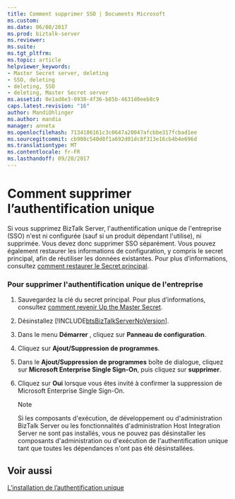 ```yaml
---
title: Comment supprimer SSO | Documents Microsoft
ms.custom: 
ms.date: 06/08/2017
ms.prod: biztalk-server
ms.reviewer: 
ms.suite: 
ms.tgt_pltfrm: 
ms.topic: article
helpviewer_keywords:
- Master Secret server, deleting
- SSO, deleting
- deleting, SSO
- deleting, Master Secret server
ms.assetid: 0e1ad8e3-0938-4f36-b85b-4631d0eeb8c9
caps.latest.revision: "16"
author: MandiOhlinger
ms.author: mandia
manager: anneta
ms.openlocfilehash: 7134186161c3c0647a20047afcbbe317fcbad1ee
ms.sourcegitcommit: cb908c540d8f1a692d01dc8f313e16cb4b4e696d
ms.translationtype: MT
ms.contentlocale: fr-FR
ms.lasthandoff: 09/20/2017
---
```

# <a name="how-to-remove-sso"></a>Comment supprimer l’authentification unique
Si vous supprimez BizTalk Server, l'authentification unique de l'entreprise (SSO) n'est ni configurée (sauf si un produit dépendant l'utilise), ni supprimée. Vous devez donc supprimer SSO séparément. Vous pouvez également restaurer les informations de configuration, y compris le secret principal, afin de réutiliser les données existantes. Pour plus d’informations, consultez [comment restaurer le Secret principal](../core/how-to-restore-the-master-secret.md).  
  
### <a name="to-remove-enterprise-single-sign-on"></a>Pour supprimer l'authentification unique de l'entreprise  
  
1.  Sauvegardez la clé du secret principal. Pour plus d’informations, consultez [comment revenir Up the Master Secret](../core/how-to-back-up-the-master-secret.md).  
  
2.  Désinstallez [!INCLUDE[btsBizTalkServerNoVersion](../includes/btsbiztalkservernoversion-md.md)].  
  
3.  Dans le menu **Démarrer** , cliquez sur **Panneau de configuration**.  
  
4.  Cliquez sur **Ajout/Suppression de programmes**.  
  
5.  Dans le **Ajout/Suppression de programmes** boîte de dialogue, cliquez sur **Microsoft Enterprise Single Sign-On**, puis cliquez sur **supprimer**.  
  
6.  Cliquez sur **Oui** lorsque vous êtes invité à confirmer la suppression de Microsoft Enterprise Single Sign-On.  
  
    > [!NOTE]
    >  Si les composants d'exécution, de développement ou d'administration BizTalk Server ou les fonctionnalités d'administration Host Integration Server ne sont pas installés, vous ne pouvez pas désinstaller les composants d'administration ou d'exécution de l'authentification unique tant que toutes les dépendances n'ont pas été désinstallées.  
  
## <a name="see-also"></a>Voir aussi  
 [L’installation de l’authentification unique](../core/installing-sso.md)